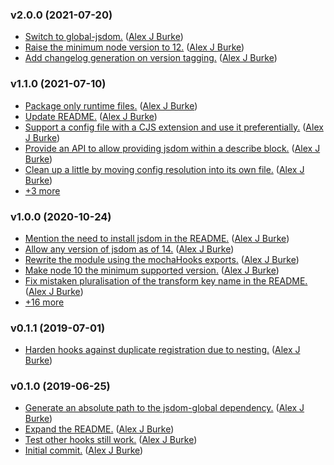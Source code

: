 ### v2.0.0 (2021-07-20)

- [Switch to global-jsdom.](https://github.com/alexjeffburke/mocha-dominate/commit/388277e57ef38c9acacb9f3377b157ff44dbbe1c) ([Alex J Burke](mailto:alex@alexjeffburke.com))
- [Raise the minimum node version to 12.](https://github.com/alexjeffburke/mocha-dominate/commit/03ea69cac70037d8d3dc13302ac5646dca2ea2a4) ([Alex J Burke](mailto:alex@alexjeffburke.com))
- [Add changelog generation on version tagging.](https://github.com/alexjeffburke/mocha-dominate/commit/a7ff8f6d9275877abb6101b23baceb73f818a005) ([Alex J Burke](mailto:alex@alexjeffburke.com))

### v1.1.0 (2021-07-10)

- [Package only runtime files.](https://github.com/alexjeffburke/mocha-dominate/commit/3ea1150b458a41cc20ed06b3aba8ace744d58e37) ([Alex J Burke](mailto:alex@alexjeffburke.com))
- [Update README.](https://github.com/alexjeffburke/mocha-dominate/commit/401bec077d6aec24476be32b1015580ef6e3b1b7) ([Alex J Burke](mailto:alex@alexjeffburke.com))
- [Support a config file with a CJS extension and use it preferentially.](https://github.com/alexjeffburke/mocha-dominate/commit/330f651e546f8c7f2f9ce205ec11ac087a7b6d41) ([Alex J Burke](mailto:alex@alexjeffburke.com))
- [Provide an API to allow providing jsdom within a describe block.](https://github.com/alexjeffburke/mocha-dominate/commit/261c46ecd5d39b6e90b8f0473eff09574700f785) ([Alex J Burke](mailto:alex@alexjeffburke.com))
- [Clean up a little by moving config resolution into its own file.](https://github.com/alexjeffburke/mocha-dominate/commit/ab5dce36f683127b30be08c1c1055691781675ae) ([Alex J Burke](mailto:alex@alexjeffburke.com))
- [+3 more](https://github.com/alexjeffburke/mocha-dominate/compare/v1.0.0...v1.1.0)

### v1.0.0 (2020-10-24)

- [Mention the need to install jsdom in the README.](https://github.com/alexjeffburke/mocha-dominate/commit/d5f9649a46bba733d8e8f87e6032f1835b0d6c31) ([Alex J Burke](mailto:alex@alexjeffburke.com))
- [Allow any version of jsdom as of 14.](https://github.com/alexjeffburke/mocha-dominate/commit/821920b4e0edc0ba41f41e9462594b62ed6c4aaa) ([Alex J Burke](mailto:alex@alexjeffburke.com))
- [Rewrite the module using the mochaHooks exports.](https://github.com/alexjeffburke/mocha-dominate/commit/91156ad8b53cbac309ecdf00edac5041695ce20c) ([Alex J Burke](mailto:alex@alexjeffburke.com))
- [Make node 10 the minimum supported version.](https://github.com/alexjeffburke/mocha-dominate/commit/d4c3f88b8fabd7e4daf180a973ec9e262ecd01ef) ([Alex J Burke](mailto:alex@alexjeffburke.com))
- [Fix mistaken pluralisation of the transform key name in the README.](https://github.com/alexjeffburke/mocha-dominate/commit/ad2161cfeb518aa8ee5765c319c8aee6f0a2570f) ([Alex J Burke](mailto:alex@alexjeffburke.com))
- [+16 more](https://github.com/alexjeffburke/mocha-dominate/compare/v0.1.1...v1.0.0)

### v0.1.1 (2019-07-01)

- [Harden hooks against duplicate registration due to nesting.](https://github.com/alexjeffburke/mocha-dominate/commit/236cd495b04e7214a6d622512fc61416fae37596) ([Alex J Burke](mailto:alex@alexjeffburke.com))

### v0.1.0 (2019-06-25)

- [Generate an absolute path to the jsdom-global dependency.](https://github.com/alexjeffburke/mocha-dominate/commit/d205666c38d7091edd39a28f37d4abd35b3c4ae3) ([Alex J Burke](mailto:alex@alexjeffburke.com))
- [Expand the README.](https://github.com/alexjeffburke/mocha-dominate/commit/33755997f5136528211ccefaa63701e57f6d342f) ([Alex J Burke](mailto:alex@alexjeffburke.com))
- [Test other hooks still work.](https://github.com/alexjeffburke/mocha-dominate/commit/a446cd1bac9be234e2ca3d66e2112dca34a558a0) ([Alex J Burke](mailto:alex@alexjeffburke.com))
- [Initial commit.](https://github.com/alexjeffburke/mocha-dominate/commit/0018534d259ed4d3e59b645d527f013f0d147af3) ([Alex J Burke](mailto:alex@alexjeffburke.com))

